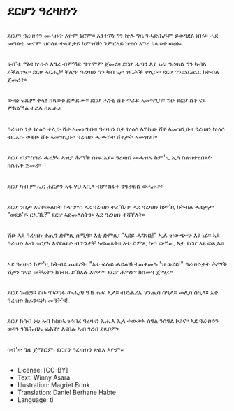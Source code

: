 # ደርሆን ዓረዛዘነን

##
ደርሆን ዓረዛዘነን መሓዙት እዮም ኔሮም። እንተኾነ ግን ኵሉ ግዜ ንሓድሕዶም ይወዳደሩ ነበሩ። ሓደ መዓልቲ መኖም ዝበለጸ ተጻዋታይ ከምዝኾነ ንምርኣይ ኵዕሶ እግሪ ክጻወቱ ወሰኑ።

##
ናብ'ቲ ሜዳ ኵዑሶ እግሪ ብምኻድ ግጥሞም ጀመሩ። ደርሆ ፈጣን እያ ኔራ፡ ዓረዛዘነ ግን ካብኣ ይቕልጥፍ። ደርሆ ኣርሒቓ ቐሊዓ፡ ዓረዛዘነ ግን ካብ ናታ ዝርሕቕ ቀሊዑ። ደርሆ ገንጨርጨር ክትብል ጀመረት።

##
ውሳነ ፍጹም ቅላዕ ክጻወቱ ደምደሙ። ደርሆ ሓንቲ ሸቶ ጥራይ ኣመዝጊባ። ሽዑ ደርሆ ሸቶ ናይ ምክልኻል ተራኣ በጺሑ።

##
ዓረዛዘነ ነታ ኵዕሶ ቀሊዑ ሸቶ ኣመዝጊቡ። ዓረዛዘነ በታ ኵዕሶ ኣሽኪዑ ሸቶ ኣመዝጊቡ። ዓረዛዘነ ኵዕሶ ብርእሱ ወቒዑ ሸቶ ኣመዝጊቡ። ዓረዛዘነ ሓሙሽተ ሸቶታት ኣመዝገበ።

##
ደርሆ ብምስዓራ ሓሪቓ። ኣዝያ ሕማቕ ሰነፍ እያ። ዓረዛዘነ መሓዝኡ ከም'ዚ ኢላ ስለዝተረበጸት ክስሕቕ ጀመረ።

##
ደርሆ ካብ ምሒር ሕርቃን ኣፋ ሃህ ኣቢላ ብምኽፋት ንዓረዛዘነ ወሓጠቶ።

##
ደርሆ ንቤታ እናተመልሰት ከላ፡ ምስ ኣደ ዓረዛዘነ ተራኺባ። ኣደ ዓረዛዘነ ከም'ዚ ክትብል ሓቲታታ፡ "ወደይ'ዶ ርኢኺ?" ደርሆ ኣይመለሰትን። ኣደ ዓረዛዘነ ተሻቐለት።

##
ሽዑ ኣደ ዓረዛዘነ ቀጢን ድምጺ ሰሚዓ። እቲ ድምጺ፡ "ኣደይ ሓግዝኒ!" ኢሉ ዝውጭጭ እዩ ኔሩ። ኣደ ዓረዛዘነ ኣብ ዙርያኣ እናደለየቶ ብጥንቃቐ ኣዳመጸት። እቲ ድምጺ ካብ ውሽጢ እታ ደርሆ እዩ ወጺኡ።

##
ኣደ ዓረዛዘነ ከም'ዚ ክትብል ጨደረት፡ "እቲ ፍሉይ ሓይልኻ ተጠቀመሉ 'ዝ ወደይ!" ዓረዛዘነታት ሕማቕ ሽታን ግናይ መቐረትን ክገብሩ ይኽእሉ እዮም። ደርሆ ሕማም ክስመዓ ጀሚሩ።

##
ደርሆ ጐሲዓ። ሽዑ ጥፍጣፋ ውሒጣ ዓኽ ጡፍ ኢላ። ብድሕሪኡ ሃንጢሳ ስዒላ። መሊሳ ስዒላ። እቲ ዓረዛዘነ ከፈንፍነካ መዓት'ዩ!

##
ደርሆ ክሳብ ነቲ ኣብ ከስዐኣ ዝነበረ ዓረዛዘነ ኡሑእ ኢላ ተውጽኦ ሰዓል ንሰዓል ኮይና። ኣደ ዓረዛዘነን ወዳን ንኽሕብኡ ፍሕዅ እናበሉ ኣብ ገረብ ደዪቦም።

##
ካብ'ታ ግዜ ጀሚሮም፡ ደርሆን ዓረዛዘነን ጽልእ እዮም።

##
* License: [CC-BY]
* Text: Winny Asara
* Illustration: Magriet Brink
* Translation: Daniel Berhane Habte
* Language: ti
